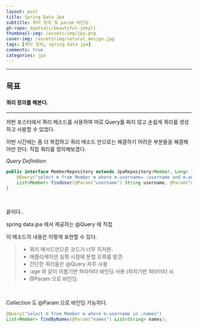 ```yaml
---
layout: post
title: Spring Data Jpa
subtitle: 쿼리 정의 및 param 바인딩
gh-repo: daattali/beautiful-jekyll
thumbnail-img: /assets/img/jpa.png
cover-img: /assets/img/natural_design.jpg
tags: [쿼리 정의, spring data jpa]
comments: true
categories: jpa
---
```


___
## 목표

#### 쿼리 정의를 해본다.
___

저번 포스터에서 쿼리 메소드를 사용하여 따로 Query를 짜지 않고 손쉽게 쿼리를 생성하고 사용할 수 있었다.

이번 시간에는 좀 더 복잡하고 쿼리 메소드 만으로는 해결하기 어려운 부분들을 해결해야만 한다. 직접 쿼리를 정의해보겠다.

<em>Query Definition</em>


~~~java
public interface MemberRepository extends JpaRepository<Member, Long> {
    @Query("select m from Member m where m.username= :username and m.age = :age")
    List<Member> findUser(@Param("username") String username, @Param("age") int age);
}
~~~

<br/>

끝이다..

spring data jpa 에서 제공하는 @Query 에 직접 

이 메소드의 내용은 이렇게 표현할 수 있다.

> - 쿼리 메서드만으론 코드가 너무 지저분.
> - 애플리케이션 실행 시점에 문법 오류를 발견.
> - 간단한 쿼리들은 @Query 자주 사용
> - :age 와 같이 이름기반 파라미터 바인딩 사용 (위치기반 파라미터 x)
> - @Param 으로 바인딩.

<br/>

Collection 도 @Param 으로 바인딩 가능하다.

~~~java
@Query("select m from Member m where m.username in :names")
List<Member> findByNames(@Param("names") List<String> names);
~~~






